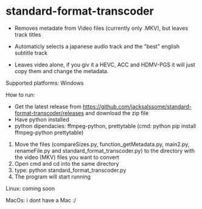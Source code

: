 # standard-format-transcoder
* Removes metadate from Video files (currently only .MKV), but leaves track titles

* Automaticly selects a japanese audio track and the "best" english subtitle track

* Leaves video alone, if you giv it a HEVC, ACC and HDMV-PGS it will just copy them and change the metadata.

Supported platforms:
Windows

How to run:

* Get the latest release from https://github.com/jacksalssome/standard-format-transcoder/releases and download the zip file
* Have python installed
* python dipendacies: ffmpeg-python, prettytable (cmd: python pip install ffmpeg-python prettytable)

1) Move the files (compareSizes.py, function_getMetadata.py, main2.py, renameFile.py and standard_format_transcoder.py)
   to the directory with the video (MKV) files you want to convert
2) Open cmd and cd into the same directory
3) type: python standard_format_transcoder.py
4) The program will start running


Linux: coming soon

MacOs: i dont have a Mac :/
